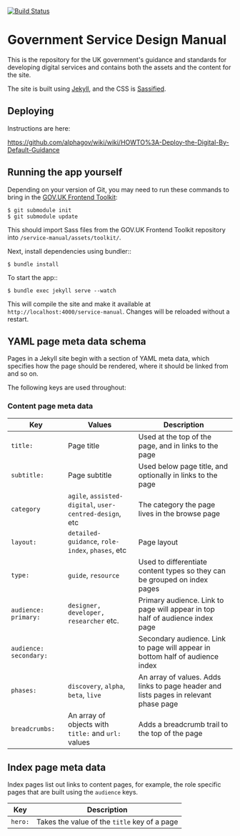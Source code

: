 [![Build Status](https://travis-ci.org/alphagov/government-service-design-manual.svg?branch=master)](https://travis-ci.org/alphagov/government-service-design-manual)

# Government Service Design Manual

This is the repository for the UK government's guidance and standards for developing digital services and contains both the assets and the content for the site.

The site is built using [Jekyll](http://jekyllrb.com/), and the CSS is [Sassified](http://sass-lang.com).

## Deploying

Instructions are here:

https://github.com/alphagov/wiki/wiki/HOWTO%3A-Deploy-the-Digital-By-Default-Guidance

## Running the app yourself

Depending on your version of Git, you may need to run these commands to bring in the
[GOV.UK Frontend Toolkit](https://github.com/alphagov/govuk_frontend_toolkit):

    $ git submodule init
    $ git submodule update

This should import Sass files from the GOV.UK Frontend Toolkit repository into
`/service-manual/assets/toolkit/`.

Next, install dependencies using bundler::

    $ bundle install

To start the app::

    $ bundle exec jekyll serve --watch

This will compile the site and make it available at
`http://localhost:4000/service-manual`.
Changes will be reloaded without a restart.


## YAML page meta data schema

Pages in a Jekyll site begin with a section of YAML meta data, which specifies how the page should be rendered, where it should be linked from and so on.

The following keys are used throughout:

### Content page meta data

| Key | Values | Description |
|-----|--------|-------------|
| `title:` | Page title | Used at the top of the page, and in links to the page |
| `subtitle:` | Page subtitle | Used below page title, and optionally in links to the page |
| `category` | `agile`, `assisted-digital`, `user-centred-design`, etc | The category the page lives in the browse page |
| `layout:` | `detailed-guidance`, `role-index`, `phases`, etc | Page layout |
| `type:` | `guide`, `resource` | Used to differentiate content types so they can be grouped on index pages |
| `audience: primary:` | `designer, developer, researcher` etc. | Primary audience. Link to page will appear in top half of audience index page |
| `audience: secondary:` | | Secondary audience. Link to page will appear in bottom half of audience index |
| `phases:` | `discovery`, `alpha`, `beta`, `live` | An array of values. Adds links to page header and lists pages in relevant phase page |
| `breadcrumbs:` | An array of objects with `title:` and `url:` values | Adds a breadcrumb trail to the top of the page |

Index page meta data
--------------------

Index pages list out links to content pages, for example, the role specific pages that are built using the ``audience`` keys.

| Key | Description |
|-----|-------------|
| `hero:` |  Takes the value of the `title` key of a page | Use this to select a page for the hero promo on an index page. Any items appearing in the 'hero' slot will be removed from other lists on the page |



